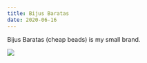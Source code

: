 ```yaml
---
title: Bijus Baratas
date: 2020-06-16
---
```

Bijus Baratas (cheap beads) is my small brand. 



![](https://ucarecdn.com/63d2f2bc-999e-40ff-9c3b-0d1d192a5ffd/)